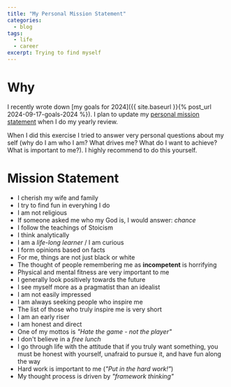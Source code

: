 ```yaml
---
title: "My Personal Mission Statement"
categories:
  - blog
tags:
  - life
  - career
excerpt: Trying to find myself
---
```


# Why
I recently wrote down [my goals for 2024]({{ site.baseurl }}{% post_url 2024-09-17-goals-2024 %}).
I plan to update my [personal mission statement][wiki-mission-statement] when I do my yearly review.

When I did this exercise I tried to answer very personal questions about my self (why do I am who I am? What drives me? What do I want to achieve? What is important to me?).
I highly recommend to do this yourself.

# Mission Statement

- I cherish my wife and family
- I try to find fun in everyhing I do
- I am not religious
- If someone asked me who my God is, I would answer: *chance*
- I follow the teachings of Stoicism
- I think analytically
- I am a *life-long learner* / I am curious
- I form opinions based on facts
- For me, things are not just black or white
- The thought of people remembering me as **incompetent** is horrifying
- Physical and mental fitness are very important to me
- I generally look positively towards the future
- I see myself more as a pragmatist than an idealist
- I am not easily impressed
- I am always seeking people who inspire me
- The list of those who truly inspire me is very short
- I am an early riser
- I am honest and direct
- One of my mottos is *"Hate the game - not the player"*
- I don't believe in a *free lunch*
- I go through life with the attitude that if you truly want something, you must be honest with yourself, unafraid to pursue it, and have fun along the way
- Hard work is important to me (*"Put in the hard work!"*)
- My thought process is driven by *"framework thinking"*

[wiki-mission-statement]: https://en.wikipedia.org/wiki/Mission_statement
